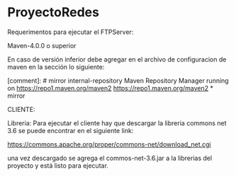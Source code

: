 # ProyectoRedes
Requerimentos para ejecutar el FTPServer:

Maven-4.0.0 o superior

En caso de versión inferior debe agregar en el archivo de configuracion de maven  en la sección  <mirrors> lo siguiente:

[comment]: # mirror
       <id>internal-repository</id>
      <name>Maven Repository Manager running on https://repo1.maven.org/maven2</name>
       <url>https://repo1.maven.org/maven2</url>
       <mirrorOf>*</mirrorOf>
 mirror

CLIENTE:

Libreria: 
  Para ejecutar el cliente hay que descargar la libreria commons net 3.6 se puede encontrar en el siguiente link:

  https://commons.apache.org/proper/commons-net/download_net.cgi

  una vez descargado se agrega el commos-net-3.6.jar a la librerias del proyecto y está listo para ejecutar.
  


